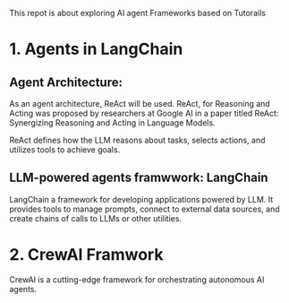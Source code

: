 
This repot is about exploring AI agent Frameworks based on Tutorails 

# 1. Agents in LangChain
               
## Agent Architecture:

As an agent architecture, ReAct will be used. ReAct, for Reasoning and Acting was proposed by researchers at Google AI in a paper titled ReAct: Synergizing Reasoning and Acting in Language Models.

ReAct defines how the LLM reasons about tasks, selects actions, and utilizes tools to achieve goals.

## LLM-powered agents framwwork: LangChain

LangChain a framework for developing applications powered by LLM. It provides tools to manage prompts, connect to external data sources, and create chains of calls to LLMs or other utilities.

# 2. CrewAI Framwork
CrewAI is a cutting-edge framework for orchestrating autonomous AI agents.


